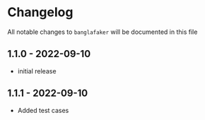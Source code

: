 # Changelog

All notable changes to `banglafaker` will be documented in this file

## 1.1.0 - 2022-09-10

- initial release


## 1.1.1 - 2022-09-10

- Added test cases
